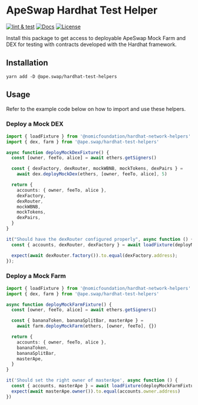 # ApeSwap Hardhat Test Helper 
[![lint & test](https://github.com/ApeSwapFinance/apeswap-hardhat-test-helpers/actions/workflows/lint-test.yml/badge.svg)](https://github.com/ApeSwapFinance/apeswap-hardhat-test-helpers/actions/workflows/lint-test.yml)
[![Docs](https://img.shields.io/badge/docs-%F0%9F%93%84-yellow)](./docs/)
[![License](https://img.shields.io/badge/License-GPLv3-green.svg)](https://www.gnu.org/licenses/gpl-3.0)

Install this package to get access to deployable ApeSwap Mock Farm and DEX for testing with contracts developed with the Hardhat framework.

## Installation

`yarn add -D @ape.swap/hardhat-test-helpers`

## Usage
Refer to the example code below on how to import and use these helpers.

### Deploy a Mock DEX
```typescript
import { loadFixture } from '@nomicfoundation/hardhat-network-helpers'
import { dex, farm } from '@ape.swap/hardhat-test-helpers'

async function deployMockDexFixture() {
  const [owner, feeTo, alice] = await ethers.getSigners()

  const { dexFactory, dexRouter, mockWBNB, mockTokens, dexPairs } =
    await dex.deployMockDex(ethers, [owner, feeTo, alice], 5)

  return {
    accounts: { owner, feeTo, alice },
    dexFactory,
    dexRouter,
    mockWBNB,
    mockTokens,
    dexPairs,
  }
}

it("Should have the dexRouter configured properly", async function () {
  const { accounts, dexRouter, dexFactory } = await loadFixture(deployMockDexFixture);

  expect(await dexRouter.factory()).to.equal(dexFactory.address);
});
```

### Deploy a Mock Farm
```typescript
import { loadFixture } from '@nomicfoundation/hardhat-network-helpers'
import { dex, farm } from '@ape.swap/hardhat-test-helpers'

async function deployMockFarmFixture() {
  const [owner, feeTo, alice] = await ethers.getSigners()

  const { bananaToken, bananaSplitBar, masterApe } =
    await farm.deployMockFarm(ethers, [owner, feeTo], {})

  return {
    accounts: { owner, feeTo, alice },
    bananaToken,
    bananaSplitBar,
    masterApe,
  }
}

it('Should set the right owner of masterApe', async function () {
  const { accounts, masterApe } = await loadFixture(deployMockFarmFixture)
  expect(await masterApe.owner()).to.equal(accounts.owner.address)
})
```
